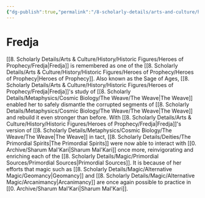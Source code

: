 ```yaml
---
{"dg-publish":true,"permalink":"/8-scholarly-details/arts-and-culture/history/historic-figures/heroes-of-prophecy/fredja/","noteIcon":""}
---
```


# Fredja

[[8. Scholarly Details/Arts & Culture/History/Historic Figures/Heroes of Prophecy/Fredja\|Fredja]] is remembered as one of the [[8. Scholarly Details/Arts & Culture/History/Historic Figures/Heroes of Prophecy/Heroes of Prophecy\|Heroes of Prophecy]]. Also known as the Sage of Ages, [[8. Scholarly Details/Arts & Culture/History/Historic Figures/Heroes of Prophecy/Fredja\|Fredja]]'s study of [[8. Scholarly Details/Metaphysics/Cosmic Biology/The Weave/The Weave\|The Weave]] enabled her to safely dismantle the corrupted segments of [[8. Scholarly Details/Metaphysics/Cosmic Biology/The Weave/The Weave\|The Weave]] and rebuild it even stronger than before. With [[8. Scholarly Details/Arts & Culture/History/Historic Figures/Heroes of Prophecy/Fredja\|Fredja]]'s version of [[8. Scholarly Details/Metaphysics/Cosmic Biology/The Weave/The Weave\|The Weave]] in tact, [[8. Scholarly Details/Deities/The Primordial Spirits\|The Primordial Spirits]] were now able to interact with [[0. Archive/Sharum Mal'Kari\|Sharum Mal'Kari]] once more, reinvigorating and enriching each of the [[8. Scholarly Details/Magic/Primordial Sources/Primordial Sources\|Primordial Sources]]. It is because of her efforts that magic such as [[8. Scholarly Details/Magic/Alternative Magic/Geomancy\|Geomancy]] and [[8. Scholarly Details/Magic/Alternative Magic/Arcanimancy\|Arcanimancy]] are once again possible to practice in [[0. Archive/Sharum Mal'Kari\|Sharum Mal'Kari]]. 